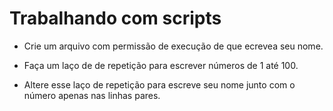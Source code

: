 # Trabalhando com scripts

* Crie um arquivo com permissão de execução de que ecrevea seu nome.

* Faça um laço de de repetição para escrever números de 1 até 100.

* Altere esse laço de repetição para escreve seu nome junto com o número apenas
nas linhas pares.
